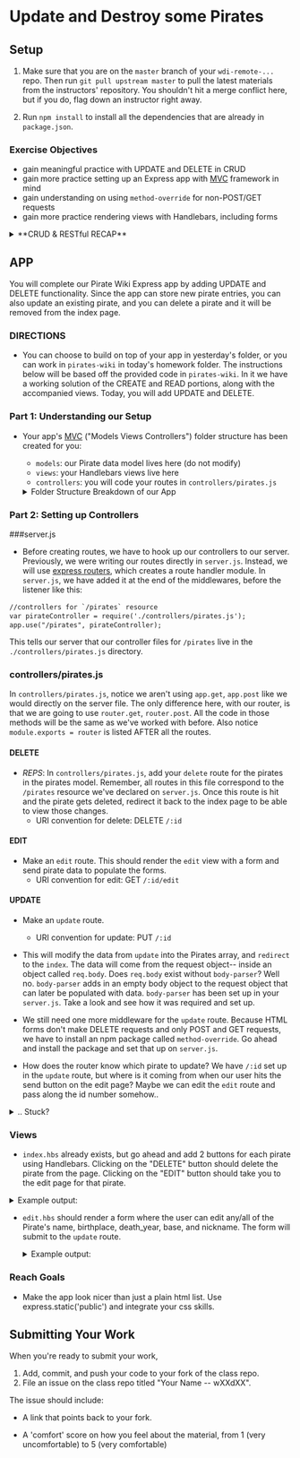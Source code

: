 # Update and Destroy some Pirates

## Setup
1. Make sure that you are on the `master` branch of your `wdi-remote-...` repo.
Then run `git pull upstream master` to pull the latest materials from the
instructors' repository. You shouldn't hit a merge conflict here, but if you do, flag down an instructor right away.

2. Run `npm install` to install all the dependencies that are already in `package.json`.

### Exercise Objectives

- gain meaningful practice with UPDATE and DELETE in CRUD
- gain more practice setting up an Express app with [MVC](https://www.tutorialspoint.com/mvc_framework/mvc_framework_introduction.htm) framework in mind
- gain understanding on using `method-override` for non-POST/GET requests
- gain more practice rendering views with Handlebars, including forms

<details><summary>**CRUD & RESTful RECAP**</summary>

CRUD stands for Create, Read, Update, and Destroy-- these are the fundamental actions we perform on data.

Tonight's homework is to make an app that will both **Read** and **Create** data for a single model (Pirates). **Update** and **Destroy** will come later.

### RESTFUL routing

There are seven RESTFUL routes:

**VIEW** routes (GET):

 - `index` displays an index of all resources.
 - `show` displays just one resource.
 - `new` provides a form for adding a new resources.
 - `edit` provides a filled-out form for an existing resource.

 The routes that have views are sent from a GET request.

 **REDIRECT** routes (POST, PUT, DELETE):

 - `create` takes the data from the `new` form.
 - `update` takes the data from the `edit` form.
 - `destroy` removes data.

 The routes that have redirects are sent from POST, PUT, and DELETE requests.

```
 In an app with full RESTFUL routes, you will have **four** views and **three** redirects.

 Later on, you could of course combine views to reduce navigation, but for now, there are four.

 Tonight's homework will 1 additional view: `edit`. Yesterday, we built the other three views, `index`, `show`, and `new`.
```
</details>

## APP
You will complete our Pirate Wiki Express app by adding UPDATE and DELETE functionality.
Since the app can store new pirate entries, you can also update an existing pirate, and you can delete a pirate and it will be removed from the index page.

### DIRECTIONS

- You can choose to build on top of your app in yesterday's folder, or you can work in `pirates-wiki` in today's homework folder. The instructions below will be based off the provided code in `pirates-wiki`. In it we have a working solution of the CREATE and READ portions, along with the accompanied views. Today, you will add UPDATE and DELETE.

### Part 1: Understanding our Setup

- Your app's [MVC](https://www.tutorialspoint.com/mvc_framework/mvc_framework_introduction.htm) ("Models Views Controllers") folder structure has been created for you:
  - `models`: our Pirate data model lives here (do not modify)
  - `views`: your Handlebars views live here
  - `controllers`:  you will code your routes in `controllers/pirates.js`

  <details><summary>Folder Structure Breakdown of our App</summary>
  ![image](images/pirates_folder_breakdown.png)
  </details>

### Part 2: Setting up Controllers

###server.js
- Before creating routes, we have to hook up our controllers to our server. Previously, we were writing our routes directly in `server.js`. Instead, we will use [express routers](https://expressjs.com/en/guide/routing.html), which creates a route handler module. In `server.js`, we have added it at the end of the middlewares, before the listener like this:

```
//controllers for `/pirates` resource
var pirateController = require('./controllers/pirates.js');
app.use("/pirates", pirateController);
```

This tells our server that our controller files for `/pirates` live in the `./controllers/pirates.js` directory.

### controllers/pirates.js

In `controllers/pirates.js`, notice we aren't using `app.get`, `app.post` like we would directly on the server file. The only difference here, with our router, is that we are going to use `router.get`, `router.post`. All the code in those methods will be the same as we've worked with before. Also notice `module.exports = router` is listed AFTER all the routes.

#### DELETE
- *REPS*: In `controllers/pirates.js`, add your `delete` route for the pirates in the pirates model. Remember, all routes in this file correspond to the `/pirates` resource we've declared on `server.js`. Once this route is hit and the pirate gets deleted, redirect it back to the index page to be able to view those changes.
  - URI convention for delete: DELETE `/:id`

#### EDIT
- Make an `edit` route. This should render the `edit` view with a form and send pirate data to populate the forms.
  - URI convention for edit: GET `/:id/edit`

#### UPDATE
- Make an `update` route.
  - URI convention for update: PUT `/:id`  

- This will modify the data from `update` into the Pirates array, and `redirect` to the `index`. The data will come from the request object-- inside an object called `req.body`. Does `req.body` exist without `body-parser`? Well no. `body-parser` adds in an empty body object to the request object that can later be populated with data. `body-parser` has been set up in your `server.js`. Take a look and see how it was required and set up.

- We still need one more middleware for the `update` route. Because HTML forms don't make DELETE requests and only POST and GET requests, we have to install an npm package called `method-override`. Go ahead and install the package and set that up on `server.js`.

- How does the router know which pirate to update? We have `/:id` set up in the `update` route, but where is it coming from when our user hits the send button on the edit page? Maybe we can edit the `edit` route and pass along the id number somehow..

<details><summary>.. Stuck?</summary>
- Are you using the correct HTTP verb? A post request will be handled by the `router.POST` route, a get request would be handled by `router.GET`, etc.

- Because we are using Express routers, check your syntax for routers (ex: `router.get()` versus `app.get()`):

```
//what would normally be:
app.get("/", function(req, res){
    data: exampleData
});

//should actually be:
router.get("/", function(req, res){
    data: exampleData
});
```

- Understand in this homework, `router.get("/")` is the route for when the user hits `localhost:3000/pirates/`. We don't need to write `router.get("/pirates")` because that route would actually be accessible on `localhost:3000/pirates/pirates` which is not what we want. On `server.js` we already established all routes for the `/pirates` resource will be passed to this controller.

- Read the error message in BOTH the browser and terminal. If something cannot be found, did you provide the appropriate relative path to that file?

> Example: `../pirates` is a  different directory than `/pirates`

- Work step by step. Complete 1 step, test it out, and if it works, move on.

</details>


### Views

- `index.hbs` already exists, but go ahead and add 2 buttons for each pirate using Handlebars. Clicking on the "DELETE" button should delete the pirate from the page. Clicking on the "EDIT" button should take you to the edit page for that pirate.

<details><summary>Example output:</summary> ![image](images/delete_view.png)
</details>


- `edit.hbs` should render a form where the user can edit any/all of the Pirate's name, birthplace, death_year, base, and nickname. The form will submit to the `update` route.

  <details><summary>Example output:</summary> ![image](images/edit_route.png)</details>


### Reach Goals
- Make the app look nicer than just a plain html list. Use express.static('public') and integrate your css skills.


## Submitting Your Work

  When you're ready to submit your work,

  1.  Add, commit, and push your code to your fork of the class repo.
  2.  File an issue on the class repo titled "Your Name -- wXXdXX".

  The issue should include:

  -   A link that points back to your fork.

  -   A 'comfort' score on how you feel about the material, from 1 (very
      uncomfortable) to 5 (very comfortable)
